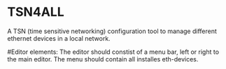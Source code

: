# TSN4ALL
A TSN (time sensitive networking) configuration tool to manage different ethernet devices in a local network.

  #Editor elements:
  The editor should constist of a menu bar, left or right to the main editor. The menu should contain all installes eth-devices. 
